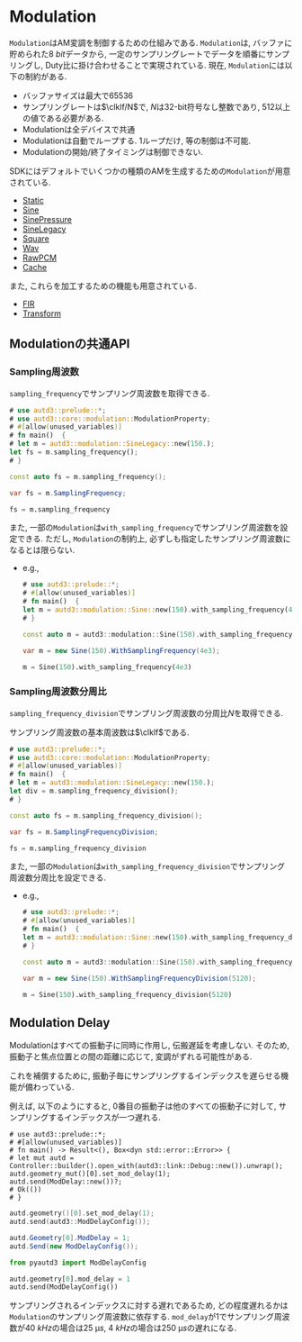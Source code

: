 # Modulation

`Modulation`はAM変調を制御するための仕組みである.
`Modulation`は, バッファに貯められた$\SI{8}{bit}$データから, 一定のサンプリングレートでデータを順番にサンプリングし, Duty比に掛け合わせることで実現されている.
現在, `Modulation`には以下の制約がある.

* バッファサイズは最大で65536
* サンプリングレートは$\clklf/N$で, $N$は32-bit符号なし整数であり, $512$以上の値である必要がある.
* Modulationは全デバイスで共通
* Modulationは自動でループする. 1ループだけ, 等の制御は不可能.
* Modulationの開始/終了タイミングは制御できない.

SDKにはデフォルトでいくつかの種類のAMを生成するための`Modulation`が用意されている.

* [Static](./modulation/static.md)
* [Sine](./modulation/sine.md)
* [SinePressure](./modulation/sine_pressure.md)
* [SineLegacy](./modulation/sine_legacy.md)
* [Square](./modulation/square.md)
* [Wav](./modulation/wav.md)
* [RawPCM](./modulation/rawpcm.md)
* [Cache](./modulation/cache.md)

また, これらを加工するための機能も用意されている.

* [FIR](./modulation/fir.md)
* [Transform](./modulation/transform.md)

## Modulationの共通API

### Sampling周波数

`sampling_frequency`でサンプリング周波数を取得できる.

```rust
# use autd3::prelude::*;
# use autd3::core::modulation::ModulationProperty;
# #[allow(unused_variables)]
# fn main()  {
# let m = autd3::modulation::SineLegacy::new(150.);
let fs = m.sampling_frequency();
# }
```

```cpp
const auto fs = m.sampling_frequency();
```

```cs
var fs = m.SamplingFrequency;
```

```python
fs = m.sampling_frequency
```

また, 一部の`Modulation`は`with_sampling_frequency`でサンプリング周波数を設定できる.
ただし, `Modulation`の制約上, 必ずしも指定したサンプリング周波数になるとは限らない.

- e.g.,
  ```rust
  # use autd3::prelude::*;
  # #[allow(unused_variables)]
  # fn main()  {
  let m = autd3::modulation::Sine::new(150).with_sampling_frequency(4e3);
  # }
  ```

  ```cpp
  const auto m = autd3::modulation::Sine(150).with_sampling_frequency(4e3);
  ```

  ```cs
  var m = new Sine(150).WithSamplingFrequency(4e3);
  ```

  ```python
  m = Sine(150).with_sampling_frequency(4e3)
  ```

### Sampling周波数分周比

`sampling_frequency_division`でサンプリング周波数の分周比$N$を取得できる.

サンプリング周波数の基本周波数は$\clklf$である.

```rust
# use autd3::prelude::*;
# use autd3::core::modulation::ModulationProperty;
# #[allow(unused_variables)]
# fn main()  {
# let m = autd3::modulation::SineLegacy::new(150.);
let div = m.sampling_frequency_division();
# }
```

```cpp
const auto fs = m.sampling_frequency_division();
```

```cs
var fs = m.SamplingFrequencyDivision;
```

```python
fs = m.sampling_frequency_division
```

また, 一部の`Modulation`は`with_sampling_frequency_division`でサンプリング周波数分周比を設定できる.

- e.g.,
  ```rust
  # use autd3::prelude::*;
  # #[allow(unused_variables)]
  # fn main()  {
  let m = autd3::modulation::Sine::new(150).with_sampling_frequency_division(5120);
  # }
  ```

  ```cpp
  const auto m = autd3::modulation::Sine(150).with_sampling_frequency_division(5120);
  ```

  ```cs
  var m = new Sine(150).WithSamplingFrequencyDivision(5120);
  ```

  ```python
  m = Sine(150).with_sampling_frequency_division(5120)
  ```

## Modulation Delay

Modulationはすべての振動子に同時に作用し, 伝搬遅延を考慮しない.
そのため, 振動子と焦点位置との間の距離に応じて, 変調がずれる可能性がある.

これを補償するために, 振動子毎にサンプリングするインデックスを遅らせる機能が備わっている.

例えば, 以下のようにすると, $0$番目の振動子は他のすべての振動子に対して, サンプリングするインデックスが一つ遅れる.

```rust,should_panic
# use autd3::prelude::*;
# #[allow(unused_variables)]
# fn main() -> Result<(), Box<dyn std::error::Error>> {
# let mut autd = Controller::builder().open_with(autd3::link::Debug::new()).unwrap();
autd.geometry_mut()[0].set_mod_delay(1);
autd.send(ModDelay::new())?;
# Ok(())
# }
```

```cpp
autd.geometry()[0].set_mod_delay(1);
autd.send(autd3::ModDelayConfig());
```

```cs
autd.Geometry[0].ModDelay = 1;
autd.Send(new ModDelayConfig());
```

```python
from pyautd3 import ModDelayConfig

autd.geometry[0].mod_delay = 1
autd.send(ModDelayConfig())
```

サンプリングされるインデックスに対する遅れであるため, どの程度遅れるかは`Modulation`のサンプリング周波数に依存する.
`mod_delay`が$1$でサンプリング周波数が$\SI{40}{kHz}$の場合は$\SI{25}{\text{μ}s}$, $\SI{4}{kHz}$の場合は$\SI{250}{\text{μ}s}$の遅れになる.
